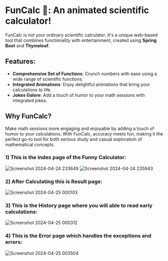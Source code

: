 # FunCalc 🎉: An animated scientific calculator!

FunCalc is not your ordinary scientific calculator. It's a unique web-based tool that combines functionality with entertainment, created using **Spring Boot** and **Thymeleaf**.

## Features:
- **Comprehensive Set of Functions**: Crunch numbers with ease using a wide range of scientific functions.
- **Integrated Animations**: Enjoy delightful animations that bring your calculations to life.
- **Jokes Galore**: Add a touch of humor to your math sessions with integrated jokes.

## Why FunCalc?
Make math sessions more engaging and enjoyable by adding a touch of humor to your calculations. With FunCalc, accuracy meets fun, making it the perfect go-to tool for both serious study and casual exploration of mathematical concepts.





### 1) This is the index page of the Funny Calculator:
![Screenshot 2024-04-24 233649](https://github.com/Aryesh404/FunCal_Where-Math-meets-humour/assets/142689032/12f32c4c-204b-4b50-a6fb-06b2ced18354)
![Screenshot 2024-04-24 235943](https://github.com/Aryesh404/FunCal_Where-Math-meets-humour/assets/142689032/20110b20-b517-493b-9ca3-4faea46d72cc)

### 2) After Calculating this is Result page:
![Screenshot 2024-04-25 000103](https://github.com/Aryesh404/FunCal_Where-Math-meets-humour/assets/142689032/d9f450a2-91a8-421f-8c67-b325981aa6e0)
### 3) This is the History page where you will able to read early calculations:
![Screenshot 2024-04-25 000312](https://github.com/Aryesh404/FunCal_Where-Math-meets-humour/assets/142689032/676c279c-5cdc-48d0-9dc3-db58f7531721)
### 4) This is the Error page which handles the exceptions and errors:
![Screenshot 2024-04-25 003504](https://github.com/Aryesh404/FunCal_Where-Math-meets-humour/assets/142689032/e6b4d11c-77a5-4127-b0eb-743c247e8175)
